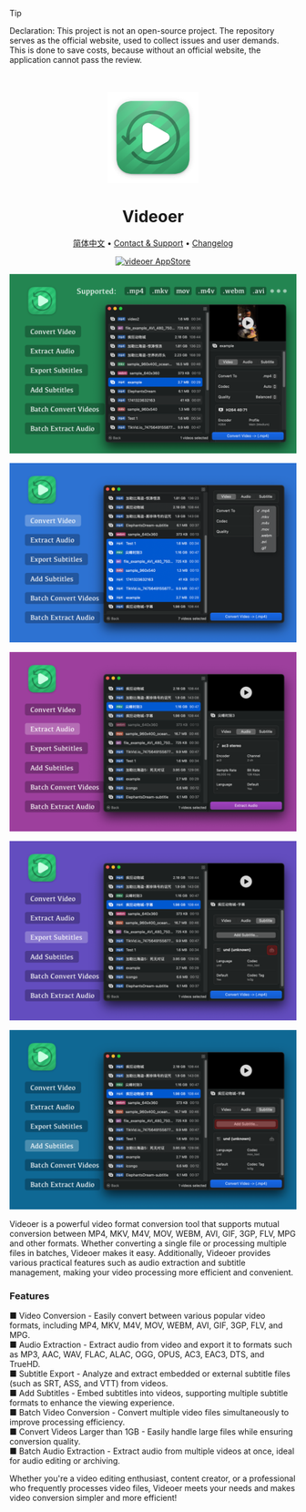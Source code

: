 <!--idoc:ignore:start-->
> [!TIP]
> Declaration: This project is not an open-source project. The repository serves as the official website, used to collect issues and user demands. This is done to save costs, because without an official website, the application cannot pass the review.
<!--idoc:ignore:end-->

<div align="center">
  <br />
  <br />
  <img src="./assets/logo.png" width="160" height="160">
  <h1>
    Videoer
  </h1>
  <!--rehype:style=border: 0;-->
  <p>
    <a href="./README.zh.md">简体中文</a> • 
    <a target="_blank" href="https://github.com/jaywcjlove/videoer/issues/new?template=bug_report.yml">Contact & Support</a> • 
    <a href="https://github.com/jaywcjlove/videoer/releases">Changelog</a>
  </p>
  <p>
    <a target="_blank" href="https://apps.apple.com/app/videoer/6742680573" title="Videoer for macOS">
      <img alt="videoer AppStore" src="https://jaywcjlove.github.io/sb/download/macos.svg" height="51">
    </a>
  </p>
</div>

![videoer 1](./assets/screenshots-1.png)

![videoer 2](./assets/screenshots-2.png)

![videoer 3](./assets/screenshots-3.png)

![videoer 4](./assets/screenshots-4.png)

![videoer 5](./assets/screenshots-5.png)

Videoer is a powerful video format conversion tool that supports mutual conversion between MP4, MKV, M4V, MOV, WEBM, AVI, GIF, 3GP, FLV, MPG and other formats. Whether converting a single file or processing multiple files in batches, Videoer makes it easy. Additionally, Videoer provides various practical features such as audio extraction and subtitle management, making your video processing more efficient and convenient.

### Features

■ Video Conversion - Easily convert between various popular video formats, including MP4, MKV, M4V, MOV, WEBM, AVI, GIF, 3GP, FLV, and MPG.  
■ Audio Extraction - Extract audio from video and export it to formats such as MP3, AAC, WAV, FLAC, ALAC, OGG, OPUS, AC3, EAC3, DTS, and TrueHD.  
■ Subtitle Export - Analyze and extract embedded or external subtitle files (such as SRT, ASS, and VTT) from videos.  
■ Add Subtitles - Embed subtitles into videos, supporting multiple subtitle formats to enhance the viewing experience.  
■ Batch Video Conversion - Convert multiple video files simultaneously to improve processing efficiency.  
■ Convert Videos Larger than 1GB - Easily handle large files while ensuring conversion quality.  
■ Batch Audio Extraction - Extract audio from multiple videos at once, ideal for audio editing or archiving.  

Whether you're a video editing enthusiast, content creator, or a professional who frequently processes video files, Videoer meets your needs and makes video conversion simpler and more efficient!  